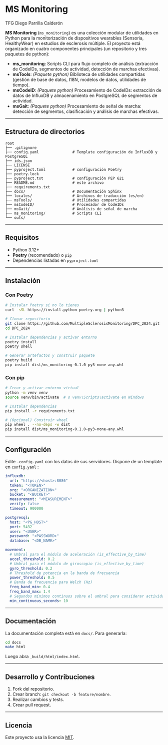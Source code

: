 # MS Monitoring

TFG Diego Parrilla Calderón

**MS Monitoring** (`ms_monitoring`) es una colección modular de utilidades en Python para la monitorización de dispositivos wearables (Sensoria, HealthyWear) en estudios de esclerosis múltiple. El proyecto está organizado en cuatro componentes principales (un repositorio y tres paquetes de python):

- **ms_monitoring**: Scripts CLI para flujo completo de análisis 
      (extracción de CodeIDs, segmentos de actividad, detección de marchas efectivas).
- **msTools**: *(Paquete python)* Biblioteca de utilidades compartidas 
      (gestión de base de datos, I18N, modelos de datos, utilidades de tiempo).
- **msCodeID**: *(Paquete python)* Procesamiento de CodeIDs: extracción de datos de InfluxDB y almacenamiento en PostgreSQL de segmentos de actividad.
- **msGait**: *(Paquete python)* Procesamiento de señal de marcha: detección de segmentos, clasificación y análisis de marchas efectivas.

---

## Estructura de directorios

```
root
├── .gitignore
├── config.yaml               # Template configuración de InfluxDB y PostgreSQL
├── ids.json
├── LICENSE
├── pyproject.toml            # configuración Poetry
├── poetry.lock
├── pyproject.txt             # configuración PEP 621
├── README.md                 # este archivo
├── requirements.txt
├── docs/                     # Documentación Sphinx
├── locales/                  # Archivos de traducción (es/en)
├── msTools/                  # Utilidades compartidas
├── msCodeID/                 # Procesador de CodeIDs
├── msGait/                   # Análisis de señal de marcha
├── ms_monitoring/            # Scripts CLI
└── outs/
```

---

## Requisitos

- Python 3.12+  
- **Poetry** (recomendado) o `pip`  
- Dependencias listadas en `pyproject.toml` 

---

## Instalación

### Con Poetry

```bash
# Instalar Poetry si no lo tienes
curl -sSL https://install.python-poetry.org | python3 -

# Clonar repositorio
git clone https://github.com/MultipleSclerosisMonitoring/DPC_2024.git
cd DPC_2024

# Instalar dependencias y activar entorno
poetry install
poetry shell

# Generar artefactos y construir paquete
poetry build
pip install dist/ms_monitoring-0.1.0-py3-none-any.whl
```

### Con pip

```bash
# Crear y activar entorno virtual
python -m venv venv
source venv/bin/activate  # o venv\Scripts\activate en Windows

# Instalar dependencias
pip install -r requirements.txt

# (Opcional) Construir wheel
pip wheel . --no-deps -w dist
pip install dist/ms_monitoring-0.1.0-py3-none-any.whl
```

---

## Configuración

Edite `.config.yaml` con los datos de sus servidores. Dispone de un template en `config.yaml` :

```yaml
influxdb:
  url: "https://<host>:8086"
  token: "<TOKEN>"
  org: "<ORGANIZATION>"
  bucket: "<BUCKET>"
  measurement: "<MEASUREMENT>"
  verify: false
  timeout: 900000

postgresql:
  host: "<PG_HOST>"
  port: 5432
  user: "<USER>"
  password: "<PASSWORD>"
  database: "<DB_NAME>"

movement:
  # Umbral para el módulo de aceleración (is_effective_by_time)
  accel_threshold: 0.2
  # Umbral para el módulo de giroscopio (is_effective_by_time)
  gyro_threshold: 0.2
  # Threshold de potencia en la banda de frecuencia
  power_threshold: 0.5
  # Banda de frecuencia para Welch (Hz)
  freq_band_min: 0.4
  freq_band_max: 1.4
  # Segundos mínimos continuos sobre el umbral para considerar actividad
  min_continuous_seconds: 10
```

---

## Documentación

La documentación completa está en `docs/`. Para generarla:

```bash
cd docs
make html
```

Luego abra `_build/html/index.html`.

---

## Desarrollo y Contribuciones

1. Fork del repositorio.  
2. Crear branch: `git checkout -b feature/nombre`.  
3. Realizar cambios y tests.  
4. Crear pull request.

---

## Licencia

Este proyecto usa la licencia [MIT](LICENSE).  
